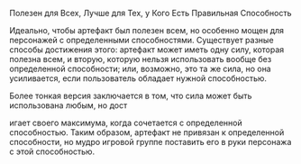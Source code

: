 Полезен для Всех, Лучше для Тех, у Кого Есть Правильная Способность

Идеально, чтобы артефакт был полезен всем, но особенно мощен для персонажей с определенными способностями. Существует разные способы достижения этого: артефакт может иметь одну силу, которая полезна всем, и вторую, которую нельзя использовать вообще без определенной способности; или, возможно, это та же сила, но она усиливается, если пользователь обладает нужной способностью.

Более тонкая версия заключается в том, что сила может быть использована любым, но дост

  

игает своего максимума, когда сочетается с определенной способностью. Таким образом, артефакт не привязан к определенной способности, но мудро игровой группе поставить его в руки персонажа с этой способностью.